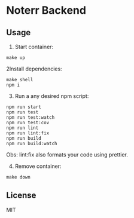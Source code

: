 # Noterr Backend

## Usage

1. Start container:

```
make up
```

2Install dependencies:

```
make shell
npm i
```

3. Run a any desired npm script:

```
npm run start
npm run test
npm run test:watch
npm run test:cov
npm run lint
npm run lint:fix
npm run build
npm run build:watch
```

Obs: lint:fix also formats your code using prettier.

4. Remove container:

```
make down
```

## License

MIT
